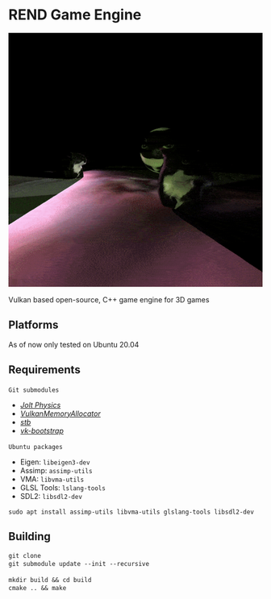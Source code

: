 # REND Game Engine

<p align="center">
  <img src="assets/demo.gif" alt="animated" />
</p>

Vulkan based open-source, C++ game engine for 3D games

## Platforms

As of now only tested on Ubuntu 20.04
## Requirements
`Git submodules`
- [*Jolt Physics*](https://github.com/jrouwe/JoltPhysics.git)
- [*VulkanMemoryAllocator*](https://github.com/GPUOpen-LibrariesAndSDKs/VulkanMemoryAllocator)
- [*stb*](https://github.com/nothings/stb)
- [*vk-bootstrap*](https://github.com/charles-lunarg/vk-bootstrap)

`Ubuntu packages`
- Eigen: ```libeigen3-dev```
- Assimp: ```assimp-utils```
- VMA: ```libvma-utils```
- GLSL Tools: ```lslang-tools```
- SDL2: ```libsdl2-dev```

```
sudo apt install assimp-utils libvma-utils glslang-tools libsdl2-dev
``` 
## Building

```
git clone 
git submodule update --init --recursive

mkdir build && cd build
cmake .. && make
```